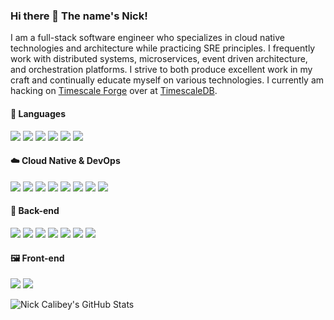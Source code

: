 ### Hi there 👋 The name's Nick!
I am a full-stack software engineer who specializes in cloud native technologies and architecture while practicing SRE principles. I frequently work with distributed systems, microservices, event driven architecture, and orchestration platforms. I strive to both produce excellent work in my craft and continually educate myself on various technologies. I currently am hacking on [Timescale Forge](https://www.timescale.com/forge) over at [TimescaleDB](https://www.timescale.com/).

#### 💬 Languages

<img src="https://img.shields.io/badge/-Golang-00ADD8.svg?logo=go&logoColor=white&style=for-the-badge"> <img src="https://img.shields.io/badge/-Rust-000.svg?logo=rust&logoColor=654835&labelColor=&style=for-the-badge"> <img src="https://img.shields.io/badge/-javascript-F7DF1E.svg?logo=javascript&&logoColor=black&textColor=black&style=for-the-badge"> <img src="https://img.shields.io/badge/-TypeScript-007ACC.svg?logo=typescript&logoColor=white&style=for-the-badge"> <img src="https://img.shields.io/badge/-Dart-0175C2.svg?logo=dart&style=for-the-badge"> <img src="https://img.shields.io/badge/-Ruby-CC342D.svg?logo=ruby&style=for-the-badge">

#### ☁️ Cloud Native & DevOps

<img src="https://img.shields.io/badge/-kubernetes-326CE5.svg?logo=kubernetes&logoColor=white&style=for-the-badge"> <img src="https://img.shields.io/badge/-docker-2496ED.svg?logo=docker&logoColor=white&style=for-the-badge"> <img src="https://img.shields.io/badge/-helm-277A9F.svg?logo=helm&logoColor=white&style=for-the-badge"> <img src="https://img.shields.io/badge/-prometheus-E6522C.svg?logo=prometheus&logoColor=white&style=for-the-badge"> <img src="https://img.shields.io/badge/-terraform-623CE4.svg?logo=terraform&logoColor=white&style=for-the-badge"> <img src="https://img.shields.io/badge/-grafana-F46800.svg?logo=grafana&logoColor=white&style=for-the-badge"> <img src="https://img.shields.io/badge/-jaeger-00ADD8.svg?&style=for-the-badge"> <img src="https://img.shields.io/badge/-AWS-232F3E.svg?logo=amazon-aws&style=for-the-badge">

#### 🤖 Back-end

<img src="https://img.shields.io/badge/-Postgresql-336791.svg?logo=postgresql&style=for-the-badge"> <img src="https://img.shields.io/badge/-graphql-E10098.svg?logo=graphql&style=for-the-badge"> <img src="https://img.shields.io/badge/-grpc-62C6C6.svg?style=for-the-badge"> <img src="https://img.shields.io/badge/-kafka-000.svg?logo=apache-kafka&style=for-the-badge"> <img src="https://img.shields.io/badge/-NATS-8DC53E.svg?&style=for-the-badge"> <img src="https://img.shields.io/badge/-nodejs-339933.svg?&logo=node.js&logoColor=white&style=for-the-badge"> <img src="https://img.shields.io/badge/-ruby%20on%20rails-CC0000.svg?logo=ruby-on-rails&style=for-the-badge">

#### 🖼 Front-end

<img src="https://img.shields.io/badge/-Vue-4FC08D.svg?logo=vue.js&logoColor=white&style=for-the-badge"> <img src="https://img.shields.io/badge/-React-61DAFB.svg?logo=react&logoColor=white&style=for-the-badge">

![Nick Calibey's GitHub Stats](https://github-readme-stats.vercel.app/api?username=ncalibey&count_private=true&show_icons=true&theme=nord)
